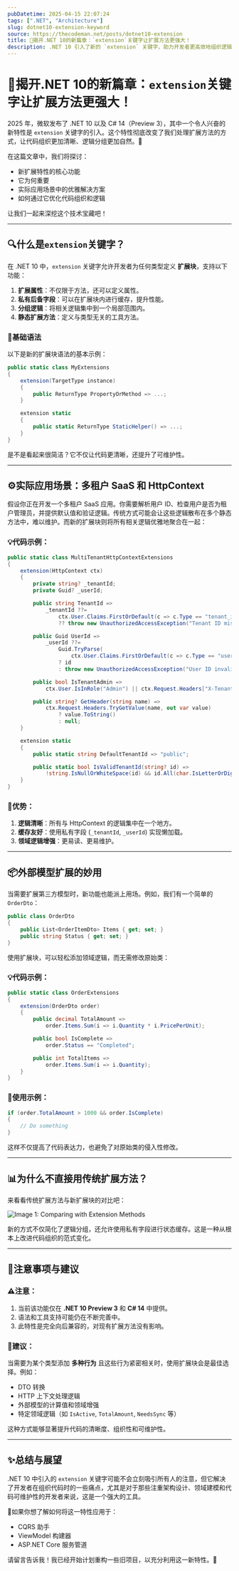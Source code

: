 ```yaml
---
pubDatetime: 2025-04-15 22:07:24
tags: [".NET", "Architecture"]
slug: dotnet10-extension-keyword
source: https://thecodeman.net/posts/dotnet10-extension
title: 🚀揭开.NET 10的新篇章：`extension`关键字让扩展方法更强大！
description: .NET 10 引入了新的 `extension` 关键字，助力开发者更高效地组织逻辑、扩展类型，并提升代码的清晰度与缓存友好性。本文将通过代码示例与实际场景，带你深入了解这一新功能的潜力。
---
```


# 🚀揭开.NET 10的新篇章：`extension`关键字让扩展方法更强大！

2025 年，微软发布了 .NET 10 以及 C# 14（Preview 3），其中一个令人兴奋的新特性是 `extension` 关键字的引入。这个特性彻底改变了我们处理扩展方法的方式，让代码组织更加清晰、逻辑分组更加自然。🌟

在这篇文章中，我们将探讨：

- 新扩展特性的核心功能
- 它为何重要
- 实际应用场景中的优雅解决方案
- 如何通过它优化代码组织和逻辑

让我们一起来深挖这个技术宝藏吧！

---

## 🔍什么是`extension`关键字？

在 .NET 10 中，`extension` 关键字允许开发者为任何类型定义 **扩展块**，支持以下功能：

1. **扩展属性**：不仅限于方法，还可以定义属性。
2. **私有后备字段**：可以在扩展块内进行缓存，提升性能。
3. **分组逻辑**：将相关逻辑集中到一个局部范围内。
4. **静态扩展方法**：定义与类型无关的工具方法。

### 📖基础语法

以下是新的扩展块语法的基本示例：

```csharp
public static class MyExtensions
{
    extension(TargetType instance)
    {
        public ReturnType PropertyOrMethod => ...;
    }

    extension static
    {
        public static ReturnType StaticHelper() => ...;
    }
}
```

是不是看起来很简洁？它不仅让代码更清晰，还提升了可维护性。

---

## ⚙️实际应用场景：多租户 SaaS 和 HttpContext

假设你正在开发一个多租户 SaaS 应用。你需要解析用户 ID、检查用户是否为租户管理员，并提供默认值和验证逻辑。传统方式可能会让这些逻辑散布在多个静态方法中，难以维护。而新的扩展块则将所有相关逻辑优雅地聚合在一起：

### 💡代码示例：

```csharp
public static class MultiTenantHttpContextExtensions
{
    extension(HttpContext ctx)
    {
        private string? _tenantId;
        private Guid? _userId;

        public string TenantId =>
            _tenantId ??=
                ctx.User.Claims.FirstOrDefault(c => c.Type == "tenant_id")?.Value
                ?? throw new UnauthorizedAccessException("Tenant ID missing");

        public Guid UserId =>
            _userId ??=
                Guid.TryParse(
                    ctx.User.Claims.FirstOrDefault(c => c.Type == "user_id")?.Value, out var id)
                ? id
                : throw new UnauthorizedAccessException("User ID invalid");

        public bool IsTenantAdmin =>
            ctx.User.IsInRole("Admin") || ctx.Request.Headers["X-Tenant-Admin"] == "true";

        public string? GetHeader(string name) =>
            ctx.Request.Headers.TryGetValue(name, out var value)
                ? value.ToString()
                : null;
    }

    extension static
    {
        public static string DefaultTenantId => "public";

        public static bool IsValidTenantId(string? id) =>
            !string.IsNullOrWhiteSpace(id) && id.All(char.IsLetterOrDigit);
    }
}
```

### 🎯优势：

1. **逻辑清晰**：所有与 HttpContext 的逻辑集中在一个地方。
2. **缓存友好**：使用私有字段 (`_tenantId`, `_userId`) 实现懒加载。
3. **领域逻辑增强**：更易读、更易维护。

---

## 📦外部模型扩展的妙用

当需要扩展第三方模型时，新功能也能派上用场。例如，我们有一个简单的 `OrderDto`：

```csharp
public class OrderDto
{
    public List<OrderItemDto> Items { get; set; }
    public string Status { get; set; }
}
```

使用扩展块，可以轻松添加领域逻辑，而无需修改原始类：

### 💡代码示例：

```csharp
public static class OrderExtensions
{
    extension(OrderDto order)
    {
        public decimal TotalAmount =>
            order.Items.Sum(i => i.Quantity * i.PricePerUnit);

        public bool IsComplete =>
            order.Status == "Completed";

        public int TotalItems =>
            order.Items.Sum(i => i.Quantity);
    }
}
```

### 🌟使用示例：

```csharp
if (order.TotalAmount > 1000 && order.IsComplete)
{
    // Do something
}
```

这样不仅提高了代码表达力，也避免了对原始类的侵入性修改。

---

## 📊为什么不直接用传统扩展方法？

来看看传统扩展方法与新扩展块的对比吧：

![Image 1: Comparing with Extension Methods](https://thecodeman.net/images/blog/posts/dotnet10-extension/comparing-with-extension-methods.png)

新的方式不仅简化了逻辑分组，还允许使用私有字段进行状态缓存。这是一种从根本上改进代码组织的范式变化。

---

## 📝注意事项与建议

### ⚠️注意：

1. 当前该功能仅在 **.NET 10 Preview 3** 和 **C# 14** 中提供。
2. 语法和工具支持可能仍在不断完善中。
3. 此特性是完全向后兼容的，对现有扩展方法没有影响。

### 📌建议：

当需要为某个类型添加 **多种行为** 且这些行为紧密相关时，使用扩展块会是最佳选择。例如：

- DTO 转换
- HTTP 上下文处理逻辑
- 外部模型的计算值和领域增强
- 特定领域逻辑（如 `IsActive`, `TotalAmount`, `NeedsSync` 等）

这种方式能够显著提升代码的清晰度、组织性和可维护性。

---

## ✨总结与展望

.NET 10 中引入的 `extension` 关键字可能不会立刻吸引所有人的注意，但它解决了开发者在组织代码时的一些痛点，尤其是对于那些注重架构设计、领域建模和代码可维护性的开发者来说，这是一个强大的工具。

💬如果你想了解如何将这一特性应用于：

- CQRS 助手
- ViewModel 构建器
- ASP.NET Core 服务管道

请留言告诉我！我已经开始计划重构一些旧项目，以充分利用这一新特性。🎉
